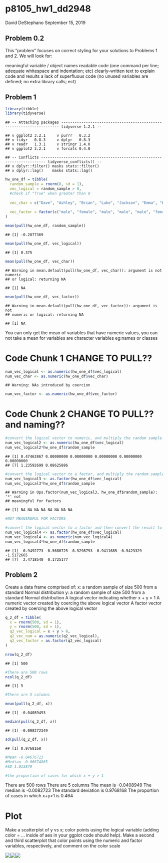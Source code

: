 p8105\_hw1\_dd2948
================
David DeStephano
September 15, 2019

Problem 0.2
-----------

This “problem” focuses on correct styling for your solutions to Problems 1 and 2. We will look for:

meaningful variable / object names readable code (one command per line; adequate whitespace and indentation; etc) clearly-written text to explain code and results a lack of superfluous code (no unused variables are defined; no extra library calls; ect)

Problem 1
---------

``` r
library(tibble)
library(tidyverse)
```

    ## -- Attaching packages --------------------------------------------------------------------- tidyverse 1.2.1 --

    ## v ggplot2 3.2.1     v purrr   0.3.2
    ## v tidyr   0.8.3     v dplyr   0.8.3
    ## v readr   1.3.1     v stringr 1.4.0
    ## v ggplot2 3.2.1     v forcats 0.4.0

    ## -- Conflicts ------------------------------------------------------------------------ tidyverse_conflicts() --
    ## x dplyr::filter() masks stats::filter()
    ## x dplyr::lag()    masks stats::lag()

``` r
hw_one_df = tibble(
  random_sample = rnorm(8, sd = 1), 
  vec_logical = random_sample > 0, 
  #check if "True" when greater than 0
  
  vec_char = c("Dave", "Ashley", "Brian", "Luke", "Jackson", "Emma", "Katherine", "Eight"),
  
  vec_factor = factor(c("male", "female", "male", "male", "male", "female", "female", "number" ))
)

mean(pull(hw_one_df, random_sample))
```

    ## [1] -0.2877369

``` r
mean(pull(hw_one_df, vec_logical))
```

    ## [1] 0.375

``` r
mean(pull(hw_one_df, vec_char))
```

    ## Warning in mean.default(pull(hw_one_df, vec_char)): argument is not numeric
    ## or logical: returning NA

    ## [1] NA

``` r
mean(pull(hw_one_df, vec_factor))
```

    ## Warning in mean.default(pull(hw_one_df, vec_factor)): argument is not
    ## numeric or logical: returning NA

    ## [1] NA

You can only get the mean of variables that have numeric values, you can not take a mean for variables are character variables eg:names or classes

Code Chunk 1 CHANGE TO PULL??
=============================

``` r
num_vec_logical <- as.numeric(hw_one_df$vec_logical)
num_vec_char <- as.numeric(hw_one_df$vec_char)
```

    ## Warning: NAs introduced by coercion

``` r
num_vec_factor <- as.numeric(hw_one_df$vec_factor)
```

Code Chunk 2 CHANGE TO PULL?? and naming??
==========================================

``` r
#convert the logical vector to numeric, and multiply the random sample by the result
num_vec_logical2 <- as.numeric(hw_one_df$vec_logical)
num_vec_logical2*hw_one_df$random_sample
```

    ## [1] 0.47463867 0.00000000 0.00000000 0.00000000 0.00000000 0.00000000
    ## [7] 1.23592699 0.08625886

``` r
#convert the logical vector to a factor, and multiply the random sample by the result
num_vec_logical3 <- as.factor(hw_one_df$vec_logical)
num_vec_logical3*hw_one_df$random_sample
```

    ## Warning in Ops.factor(num_vec_logical3, hw_one_df$random_sample): '*' not
    ## meaningful for factors

    ## [1] NA NA NA NA NA NA NA NA

``` r
#NOT MEANINGFUL FOR FACTORS

#convert the logical vector to a factor and then convert the result to numeric, and multiply the random sample by the result
num_vec_logical4 <- as.factor(hw_one_df$vec_logical)
num_vec_logical4 <- as.numeric(num_vec_logical4)
num_vec_logical4*hw_one_df$random_sample
```

    ## [1]  0.9492773 -0.5680725 -0.5298793 -0.9411685 -0.5423329 -1.5172665
    ## [7]  2.4718540  0.1725177

Problem 2
---------

Create a data frame comprised of: x: a random sample of size 500 from a standard Normal distribution y: a random sample of size 500 from a standard Normal distribution A logical vector indicating whether x + y &gt; 1 A numeric vector created by coercing the above logical vector A factor vector created by coercing the above logical vector

``` r
q_2_df = tibble(
  x = rnorm(500, sd = 1),
  y = rnorm(500, sd = 1), 
  q2_vec_logical = x + y > 0,
  q2_vec_num = as.numeric(q2_vec_logical),
  q2_vec_factor = as.factor(q2_vec_logical)
)

nrow(q_2_df)
```

    ## [1] 500

``` r
#There are 500 rows
ncol(q_2_df)
```

    ## [1] 5

``` r
#There are 5 columns

mean(pull(q_2_df, x))
```

    ## [1] -0.04089493

``` r
median(pull(q_2_df, x))
```

    ## [1] -0.008272349

``` r
sd(pull(q_2_df, x))
```

    ## [1] 0.9768168

``` r
#Mean -0.04676723
#Median -0.06674865
#SD 1.013879

#the proportion of cases for which x + y > 1
```

There are 500 rows There are 5 columns The mean is -0.0408949 The median is -0.0082723 The standard deviation is 0.9768168 The proportion of cases in which x+y&gt;1 is 0.464

Plot
====

Make a scatterplot of y vs x; color points using the logical variable (adding color = ... inside of aes in your ggplot code should help). Make a second and third scatterplot that color points using the numeric and factor variables, respectively, and comment on the color scale

![](p8105_hw1_dd2948_files/figure-markdown_github/pressure-1.png)![](p8105_hw1_dd2948_files/figure-markdown_github/pressure-2.png)![](p8105_hw1_dd2948_files/figure-markdown_github/pressure-3.png)
